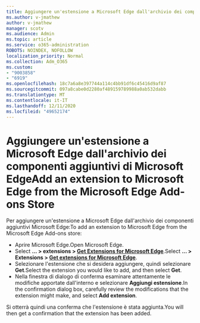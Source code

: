 ```yaml
---
title: Aggiungere un'estensione a Microsoft Edge dall'archivio dei componenti aggiuntivi di Microsoft Edge
ms.author: v-jmathew
author: v-jmathew
manager: scotv
ms.audience: Admin
ms.topic: article
ms.service: o365-administration
ROBOTS: NOINDEX, NOFOLLOW
localization_priority: Normal
ms.collection: Adm_O365
ms.custom:
- "9003858"
- "6919"
ms.openlocfilehash: 18c7a6a8e397744a114c4bb91df6c45416d9af87
ms.sourcegitcommit: 097a8cabe0d2280af489159789988a0ab532dabb
ms.translationtype: MT
ms.contentlocale: it-IT
ms.lasthandoff: 12/11/2020
ms.locfileid: "49652174"
---
```

# <a name="add-an-extension-to-microsoft-edge-from-the-microsoft-edge-add-ons-store"></a><span data-ttu-id="1a225-102">Aggiungere un'estensione a Microsoft Edge dall'archivio dei componenti aggiuntivi di Microsoft Edge</span><span class="sxs-lookup"><span data-stu-id="1a225-102">Add an extension to Microsoft Edge from the Microsoft Edge Add-ons Store</span></span>

<span data-ttu-id="1a225-103">Per aggiungere un'estensione a Microsoft Edge dall'archivio dei componenti aggiuntivi Microsoft Edge:</span><span class="sxs-lookup"><span data-stu-id="1a225-103">To add an extension to Microsoft Edge from the Microsoft Edge Add-ons store:</span></span>

- <span data-ttu-id="1a225-104">Aprire Microsoft Edge.</span><span class="sxs-lookup"><span data-stu-id="1a225-104">Open Microsoft Edge.</span></span>
- <span data-ttu-id="1a225-105">Select **... > extensions > [Get Extensions for Microsoft Edge](https://go.microsoft.com/fwlink/?linkid=2136408)**.</span><span class="sxs-lookup"><span data-stu-id="1a225-105">Select **... > Extensions > [Get extensions for Microsoft Edge](https://go.microsoft.com/fwlink/?linkid=2136408)**.</span></span>
- <span data-ttu-id="1a225-106">Selezionare l'estensione che si desidera aggiungere, quindi selezionare **Get**.</span><span class="sxs-lookup"><span data-stu-id="1a225-106">Select the extension you would like to add, and then select **Get**.</span></span>
- <span data-ttu-id="1a225-107">Nella finestra di dialogo di conferma esaminare attentamente le modifiche apportate dall'interno e selezionare **Aggiungi estensione**.</span><span class="sxs-lookup"><span data-stu-id="1a225-107">In the confirmation dialog box, carefully review the modifications that the extension might make, and select **Add extension**.</span></span>

<span data-ttu-id="1a225-108">Si otterrà quindi una conferma che l'estensione è stata aggiunta.</span><span class="sxs-lookup"><span data-stu-id="1a225-108">You will then get a confirmation that the extension has been added.</span></span>
